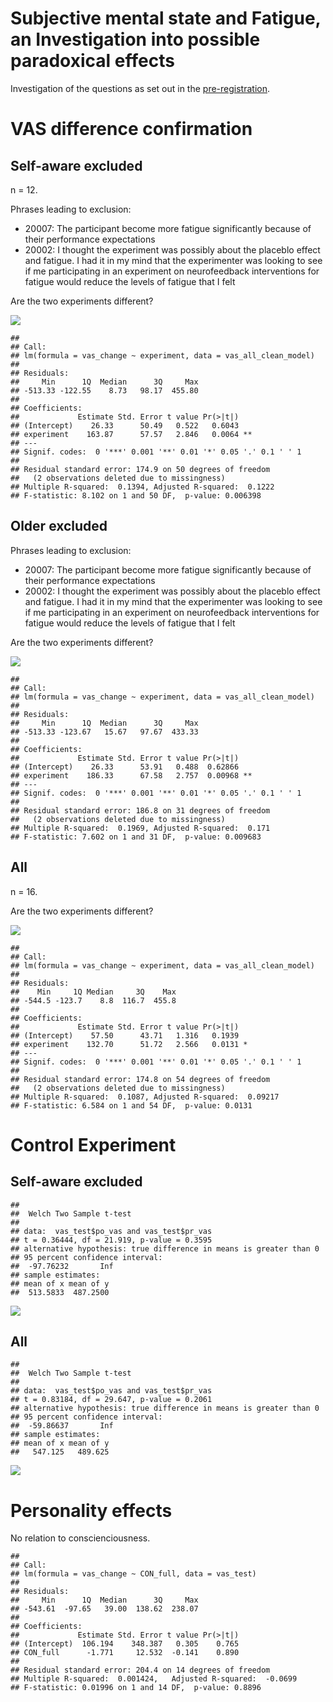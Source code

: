 Subjective mental state and Fatigue, an Investigation into possible
paradoxical effects
================

Investigation of the questions as set out in the
[pre-registration](https://osf.io/fybc9).

# VAS difference confirmation

## Self-aware excluded

n = 12.

Phrases leading to exclusion:

- 20007: The participant become more fatigue significantly because of
  their performance expectations
- 20002: I thought the experiment was possibly about the placeblo effect
  and fatigue. I had it in my mind that the experimenter was looking to
  see if me participating in an experiment on neurofeedback
  interventions for fatigue would reduce the levels of fatigue that I
  felt

Are the two experiments different?

![](vas_confirmation_files/figure-gfm/unnamed-chunk-3-1.png)<!-- -->

    ## 
    ## Call:
    ## lm(formula = vas_change ~ experiment, data = vas_all_clean_model)
    ## 
    ## Residuals:
    ##     Min      1Q  Median      3Q     Max 
    ## -513.33 -122.55    8.73   98.17  455.80 
    ## 
    ## Coefficients:
    ##             Estimate Std. Error t value Pr(>|t|)   
    ## (Intercept)    26.33      50.49   0.522   0.6043   
    ## experiment    163.87      57.57   2.846   0.0064 **
    ## ---
    ## Signif. codes:  0 '***' 0.001 '**' 0.01 '*' 0.05 '.' 0.1 ' ' 1
    ## 
    ## Residual standard error: 174.9 on 50 degrees of freedom
    ##   (2 observations deleted due to missingness)
    ## Multiple R-squared:  0.1394, Adjusted R-squared:  0.1222 
    ## F-statistic: 8.102 on 1 and 50 DF,  p-value: 0.006398

## Older excluded

Phrases leading to exclusion:

- 20007: The participant become more fatigue significantly because of
  their performance expectations
- 20002: I thought the experiment was possibly about the placeblo effect
  and fatigue. I had it in my mind that the experimenter was looking to
  see if me participating in an experiment on neurofeedback
  interventions for fatigue would reduce the levels of fatigue that I
  felt

Are the two experiments different?

![](vas_confirmation_files/figure-gfm/unnamed-chunk-7-1.png)<!-- -->

    ## 
    ## Call:
    ## lm(formula = vas_change ~ experiment, data = vas_all_clean_model)
    ## 
    ## Residuals:
    ##     Min      1Q  Median      3Q     Max 
    ## -513.33 -123.67   15.67   97.67  433.33 
    ## 
    ## Coefficients:
    ##             Estimate Std. Error t value Pr(>|t|)   
    ## (Intercept)    26.33      53.91   0.488  0.62866   
    ## experiment    186.33      67.58   2.757  0.00968 **
    ## ---
    ## Signif. codes:  0 '***' 0.001 '**' 0.01 '*' 0.05 '.' 0.1 ' ' 1
    ## 
    ## Residual standard error: 186.8 on 31 degrees of freedom
    ##   (2 observations deleted due to missingness)
    ## Multiple R-squared:  0.1969, Adjusted R-squared:  0.171 
    ## F-statistic: 7.602 on 1 and 31 DF,  p-value: 0.009683

## All

n = 16.

Are the two experiments different?

![](vas_confirmation_files/figure-gfm/unnamed-chunk-11-1.png)<!-- -->

    ## 
    ## Call:
    ## lm(formula = vas_change ~ experiment, data = vas_all_clean_model)
    ## 
    ## Residuals:
    ##    Min     1Q Median     3Q    Max 
    ## -544.5 -123.7    8.8  116.7  455.8 
    ## 
    ## Coefficients:
    ##             Estimate Std. Error t value Pr(>|t|)  
    ## (Intercept)    57.50      43.71   1.316   0.1939  
    ## experiment    132.70      51.72   2.566   0.0131 *
    ## ---
    ## Signif. codes:  0 '***' 0.001 '**' 0.01 '*' 0.05 '.' 0.1 ' ' 1
    ## 
    ## Residual standard error: 174.8 on 54 degrees of freedom
    ##   (2 observations deleted due to missingness)
    ## Multiple R-squared:  0.1087, Adjusted R-squared:  0.09217 
    ## F-statistic: 6.584 on 1 and 54 DF,  p-value: 0.0131

# Control Experiment

## Self-aware excluded

    ## 
    ##  Welch Two Sample t-test
    ## 
    ## data:  vas_test$po_vas and vas_test$pr_vas
    ## t = 0.36444, df = 21.919, p-value = 0.3595
    ## alternative hypothesis: true difference in means is greater than 0
    ## 95 percent confidence interval:
    ##  -97.76232       Inf
    ## sample estimates:
    ## mean of x mean of y 
    ##  513.5833  487.2500

![](vas_confirmation_files/figure-gfm/unnamed-chunk-16-1.png)<!-- -->

## All

    ## 
    ##  Welch Two Sample t-test
    ## 
    ## data:  vas_test$po_vas and vas_test$pr_vas
    ## t = 0.83184, df = 29.647, p-value = 0.2061
    ## alternative hypothesis: true difference in means is greater than 0
    ## 95 percent confidence interval:
    ##  -59.86637       Inf
    ## sample estimates:
    ## mean of x mean of y 
    ##   547.125   489.625

![](vas_confirmation_files/figure-gfm/unnamed-chunk-20-1.png)<!-- -->

# Personality effects

No relation to conscienciousness.

    ## 
    ## Call:
    ## lm(formula = vas_change ~ CON_full, data = vas_test)
    ## 
    ## Residuals:
    ##     Min      1Q  Median      3Q     Max 
    ## -543.61  -97.65   39.00  138.62  238.07 
    ## 
    ## Coefficients:
    ##             Estimate Std. Error t value Pr(>|t|)
    ## (Intercept)  106.194    348.387   0.305    0.765
    ## CON_full      -1.771     12.532  -0.141    0.890
    ## 
    ## Residual standard error: 204.4 on 14 degrees of freedom
    ## Multiple R-squared:  0.001424,   Adjusted R-squared:  -0.0699 
    ## F-statistic: 0.01996 on 1 and 14 DF,  p-value: 0.8896
